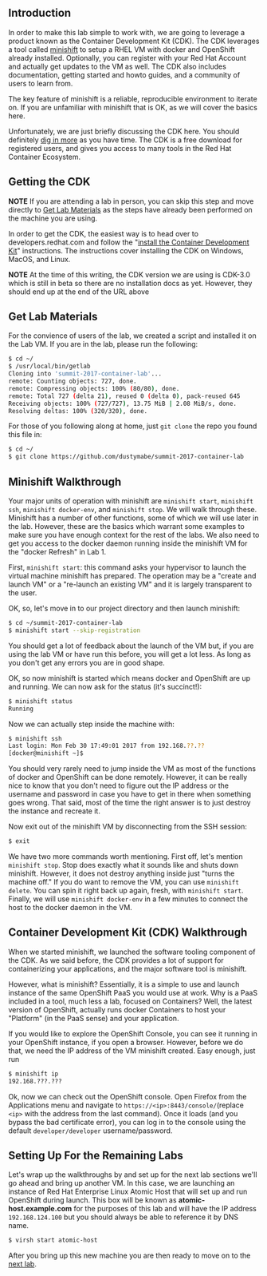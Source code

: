 ## Introduction

In order to make this lab simple to work with, we are going to leverage
a product known as the Container Development Kit (CDK). The CDK leverages a tool called [minishift](https://github.com/minishift/minishift) to setup a RHEL VM with docker and OpenShift already installed. Optionally, you can register with your Red Hat Account and actually get updates to the VM as well. The CDK also includes documentation, getting started and howto guides, and a community of users to learn from.

The key feature of minishift is a reliable, reproducible environment to iterate on. If you are unfamiliar with minishift that is OK, as we will cover the basics here. 

Unfortunately, we are just briefly discussing the CDK here. You should definitely 
[dig in more](http://developers.redhat.com/products/cdk/) as you have time.
The CDK is a free download for registered users, and gives you access to
many tools in the Red Hat Container Ecosystem.

## Getting the CDK

**NOTE** If you are attending a lab in person, you can skip this step
         and move directly to [Get Lab Materials](#get-lab-materials) as 
         the steps have already been performed on the machine you are using.

In order to get the CDK, the easiest way is to head over to developers.redhat.com 
and follow the "[install the Container Development Kit](http://developers.redhat.com/products/cdk/get-started/)" 
instructions. The instructions cover installing the CDK on Windows, 
MacOS, and Linux. 

**NOTE** At the time of this writing, the CDK version we are using is CDK-3.0 
        which is still in beta so there are no installation docs as yet. 
        However, they should end up at the end of the URL above 

## Get Lab Materials

For the convience of users of the lab, we created a script and installed 
it on the Lab VM. If you are in the lab, please run the following:

```bash
$ cd ~/
$ /usr/local/bin/getlab 
Cloning into 'summit-2017-container-lab'...
remote: Counting objects: 727, done.
remote: Compressing objects: 100% (80/80), done.
remote: Total 727 (delta 21), reused 0 (delta 0), pack-reused 645
Receiving objects: 100% (727/727), 13.75 MiB | 2.08 MiB/s, done.
Resolving deltas: 100% (320/320), done.    
```

For those of you following along at home, just `git clone` the repo you 
found this file in:

```bash
$ cd ~/
$ git clone https://github.com/dustymabe/summit-2017-container-lab
```

## Minishift Walkthrough

Your major units of operation with minishift are `minishift start`, `minishift ssh`, 
`minishift docker-env`, and `minishift stop`. We will walk through these. 
Minishift has a number of other functions, some of which we will use later in the lab. However, these are the basics which warrant some examples to make sure you have enough context for the rest of the labs. We also need to get you access to the docker daemon running inside the minishift VM for the "docker Refresh" in Lab 1.  

First, `minishift start`: this command asks your hypervisor to launch the virtual 
machine minishift has prepared. The operation may be a "create and launch 
VM" or a "re-launch an existing VM" and it is largely transparent to the user. 
 
OK, so, let's move in to our project directory and then launch minishift:

```bash
$ cd ~/summit-2017-container-lab
$ minishift start --skip-registration
```

You should get a lot of feedback about the launch of the VM but, if you are 
using the lab VM or have run this before, you will get a lot less. As long 
as you don't get any errors you are in good shape.

OK, so now minishift is started which means docker and OpenShift are up and running. We can now ask for the status (it's succinct!):

```bash
$ minishift status
Running
```

Now we can actually step inside the machine with:

```bash
$ minishift ssh
Last login: Mon Feb 30 17:49:01 2017 from 192.168.??.??
[docker@minishift ~]$ 
```

You should very rarely need to jump inside the VM as most of the functions of docker and OpenShift can be done remotely. However, it can be really nice to know that you don't need to figure out the IP address or the username and password in case you have to get in there when something goes wrong. That said, most of the time the right answer is to just destroy the instance and recreate it.

Now exit out of the minishift VM by disconnecting from the SSH session:

```bash
$ exit
```

We have two more commands worth mentioning. First off, let's mention `minishift stop`. Stop does exactly what it sounds like and shuts down minishift. However, it does not destroy anything inside just "turns the machine off." If you do want to remove the VM, you can use `minishift delete`. You can spin it right back up again, fresh, with `minishift start`. Finally, we will use `minishift docker-env` in a few minutes to connect the host to the docker daemon in the VM.

## Container Development Kit (CDK) Walkthrough

When we started minishift, we launched the software tooling component of the CDK. As we said before, the CDK provides a lot of support for containerizing your applications, and the major software tool is minishift.

However, what is minishift? Essentially, it is a simple to use and launch instance of the 
same OpenShift PaaS you would use at work. Why is a PaaS included in a tool, 
much less a lab, focused on Containers? Well, the latest version of OpenShift, 
actually runs docker Containers to host your "Platform" (in the PaaS sense) 
and your application.

If you would like to explore the OpenShift Console, you can see it running 
in your OpenShift instance, if you open a browser. However, before we do that, we need the IP address of the VM minishift created. Easy enough, just run

```bash
$ minishift ip
192.168.???.??? 
```
Ok, now we can check out the OpenShift console. Open Firefox from the Applications menu and navigate to `https://<ip>:8443/console/`(replace `<ip>` with the address from the last command). Once it loads (and you bypass the bad certificate error), you can log in to the console using the default `developer/developer` username/password.

## Setting Up For the Remaining Labs

Let's wrap up the walkthroughs by and set up for the next lab sections we'll go ahead and bring up another VM. In this case, we are launching an instance of Red Hat Enterprise Linux Atomic Host that will set up and run OpenShift during launch.
This box will be known as **atomic-host.example.com** for the purposes of
this lab and will have the IP address `192.168.124.100` but you should always be able to reference it by DNS name.

```bash
$ virsh start atomic-host
```

After you bring up this new machine you are then ready to move on to the
[next lab](../lab1/chapter1.md).
